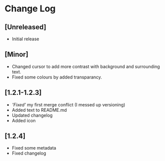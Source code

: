 # Change Log

## [Unreleased]

- Initial release

## [Minor]

- Changed cursor to add more contrast with background and surrounding text.
- Fixed some colours by added transparancy.

## [1.2.1-1.2.3]

- *'Fixed'* my first merge conflict (I messed up versioning)
- Added text to README.md
- Updated changelog
- Added icon

## [1.2.4]

- Fixed some metadata
- Fixed changelog
